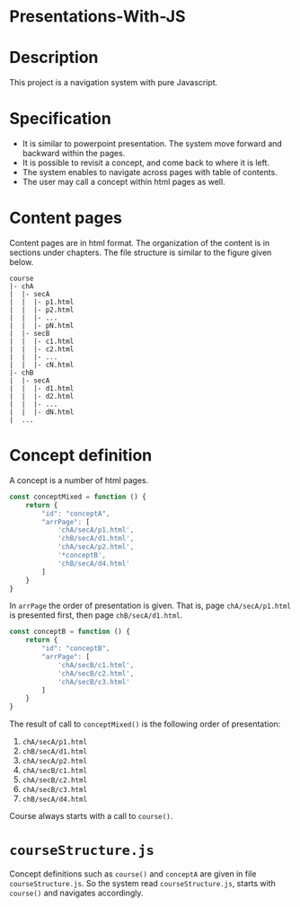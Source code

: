 # Presentations-With-JS

# Description

This project is a navigation system with pure Javascript. 

# Specification
 
- It is similar to powerpoint presentation. The system move forward and backward within the pages.
- It is possible to revisit a concept, and come back to where it is left.
- The system enables to navigate across pages with table of contents.
- The user may call a concept within html pages as well.

# Content pages

Content pages are in html format. 
The organization of the content is in sections under chapters.
The file structure is similar to the figure given below.

```
course 
|- chA
|  |- secA
|  |  |- p1.html
|  |  |- p2.html
|  |  |- ...
|  |  |- pN.html
|  |- secB
|  |  |- c1.html
|  |  |- c2.html
|  |  |- ...
|  |  |- cN.html
|- chB
|  |- secA
|  |  |- d1.html
|  |  |- d2.html
|  |  |- ...
|  |  |- dN.html
|  ...
```

# Concept definition

A concept is a number of html pages.

```javascript
const conceptMixed = function () {
    return {
        "id": "conceptA",
        "arrPage": [
            'chA/secA/p1.html',
            'chB/secA/d1.html',
            'chA/secA/p2.html',
            '*conceptB',
            'chB/secA/d4.html'
        ]
    }
}
```

In `arrPage` the order of presentation is given. 
That is, page `chA/secA/p1.html` is presented first, then page `chB/secA/d1.html`.


```javascript
const conceptB = function () {
    return {
        "id": "conceptB",
        "arrPage": [
            'chA/secB/c1.html',
            'chA/secB/c2.html',
            'chA/secB/c3.html'
        ]
    }
}
```

The result of call to `conceptMixed()` is the following order of presentation:

1. `chA/secA/p1.html`
1. `chB/secA/d1.html`
1. `chA/secA/p2.html`
1. `chA/secB/c1.html`
1. `chA/secB/c2.html`
1. `chA/secB/c3.html`
1. `chB/secA/d4.html`

Course always starts with a call to `course()`.


# `courseStructure.js`

Concept definitions such as `course()` and `conceptA` are given in file `courseStructure.js`.
So the system read `courseStructure.js`, starts with `course()` and navigates accordingly.

